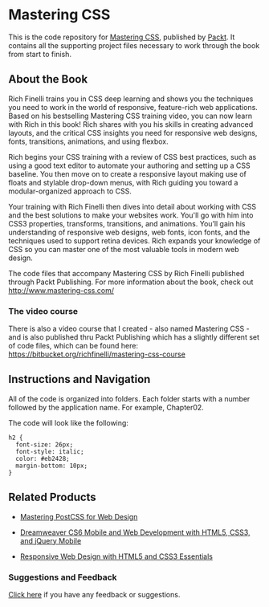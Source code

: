# Mastering CSS
This is the code repository for [Mastering CSS](https://www.packtpub.com/web-development/mastering-css?utm_source=github&utm_medium=repository&utm_campaign=9781787120570), published by [Packt](https://www.packtpub.com/?utm_source=github). It contains all the supporting project files necessary to work through the book from start to finish.
## About the Book
Rich Finelli trains you in CSS deep learning and shows you the techniques you need to work in the world of responsive, feature-rich web applications. Based on his bestselling Mastering CSS training video, you can now learn with Rich in this book! Rich shares with you his skills in creating advanced layouts, and the critical CSS insights you need for responsive web designs, fonts, transitions, animations, and using flexbox.

Rich begins your CSS training with a review of CSS best practices, such as using a good text editor to automate your authoring and setting up a CSS baseline. You then move on to create a responsive layout making use of floats and stylable drop-down menus, with Rich guiding you toward a modular-organized approach to CSS.

Your training with Rich Finelli then dives into detail about working with CSS and the best solutions to make your websites work. You'll go with him into CSS3 properties, transforms, transitions, and animations. You’ll gain his understanding of responsive web designs, web fonts, icon fonts, and the techniques used to support retina devices. Rich expands your knowledge of CSS so you can master one of the most valuable tools in modern web design.

The code files that accompany Mastering CSS by Rich Finelli published through Packt Publishing. For more information about the book, check out http://www.mastering-css.com/

### The video course
There is also a video course that I created - also named Mastering CSS  - and is also published thru Packt Publishing which has a slightly different set of code files, which can be found here: https://bitbucket.org/richfinelli/mastering-css-course


## Instructions and Navigation
All of the code is organized into folders. Each folder starts with a number followed by the application name. For example, Chapter02.



The code will look like the following:
```
h2 { 
  font-size: 26px; 
  font-style: italic; 
  color: #eb2428; 
  margin-bottom: 10px; 
} 
```



## Related Products
* [Mastering PostCSS for Web Design](https://www.packtpub.com/web-development/mastering-postcss-web-design?utm_source=github&utm_medium=repository&utm_campaign=9781785885891)

* [Dreamweaver CS6 Mobile and Web Development with HTML5, CSS3, and jQuery Mobile](https://www.packtpub.com/web-development/dreamweaver-cs6-mobile-and-web-development-html5-css3-and-jquery-mobile?utm_source=github&utm_medium=repository&utm_campaign=9781849694742)

* [Responsive Web Design with HTML5 and CSS3 Essentials](https://www.packtpub.com/web-development/responsive-web-design-html5-and-css3-essentials?utm_source=github&utm_medium=repository&utm_campaign=9781783553075)

### Suggestions and Feedback
[Click here](https://docs.google.com/forms/d/e/1FAIpQLSe5qwunkGf6PUvzPirPDtuy1Du5Rlzew23UBp2S-P3wB-GcwQ/viewform) if you have any feedback or suggestions.
